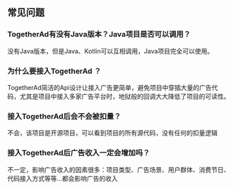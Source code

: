 ## 常见问题

### TogetherAd有没有Java版本？Java项目是否可以调用？

没有Java版本，但是Java、Kotlin可以互相调用，Java项目完全可以使用。

### 为什么要接入TogetherAd ？

TogetherAd简洁的Api设计让接入广告更简单，避免项目中穿插大量的广告代码，尤其是项目中接入多家广告平台时，地狱般的回调大大降低了项目的可读性。

### 接入TogetherAd后会不会被扣量？

不会，该项目是开源项目，可以看到项目的所有源代码，没有任何的扣量逻辑

### 接入TogetherAd后广告收入一定会增加吗？

不一定，影响广告收入的因素很多：项目类型、广告场景、用户群体、消费节日、代码接入方式等等...都会影响广告的收入